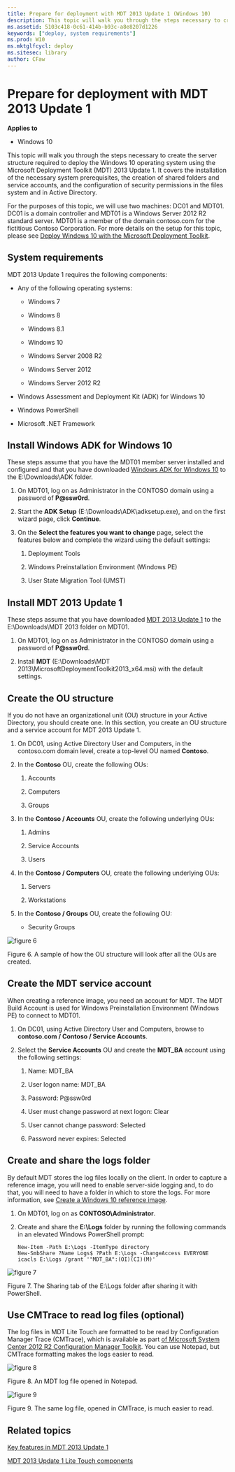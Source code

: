 ```yaml
---
title: Prepare for deployment with MDT 2013 Update 1 (Windows 10)
description: This topic will walk you through the steps necessary to create the server structure required to deploy the Windows 10 operating system using the Microsoft Deployment Toolkit (MDT) 2013 Update 1.
ms.assetid: 5103c418-0c61-414b-b93c-a8e8207d1226
keywords: ["deploy, system requirements"]
ms.prod: W10
ms.mktglfcycl: deploy
ms.sitesec: library
author: CFaw
---
```


# Prepare for deployment with MDT 2013 Update 1


**Applies to**

-   Windows 10

This topic will walk you through the steps necessary to create the server structure required to deploy the Windows 10 operating system using the Microsoft Deployment Toolkit (MDT) 2013 Update 1. It covers the installation of the necessary system prerequisites, the creation of shared folders and service accounts, and the configuration of security permissions in the files system and in Active Directory.

For the purposes of this topic, we will use two machines: DC01 and MDT01. DC01 is a domain controller and MDT01 is a Windows Server 2012 R2 standard server. MDT01 is a member of the domain contoso.com for the fictitious Contoso Corporation. For more details on the setup for this topic, please see [Deploy Windows 10 with the Microsoft Deployment Toolkit](deploy-windows-81-with-the-microsoft-deployment-toolkit.md#proof).

## <a href="" id="sec01"></a>System requirements


MDT 2013 Update 1 requires the following components:

-   Any of the following operating systems:

    -   Windows 7

    -   Windows 8

    -   Windows 8.1

    -   Windows 10

    -   Windows Server 2008 R2

    -   Windows Server 2012

    -   Windows Server 2012 R2

-   Windows Assessment and Deployment Kit (ADK) for Windows 10

-   Windows PowerShell

-   Microsoft .NET Framework

## <a href="" id="sec02"></a>Install Windows ADK for Windows 10


These steps assume that you have the MDT01 member server installed and configured and that you have downloaded [Windows ADK for Windows 10](http://go.microsoft.com/fwlink/p/?LinkId=526803) to the E:\\Downloads\\ADK folder.

1.  On MDT01, log on as Administrator in the CONTOSO domain using a password of **P@ssw0rd**.

2.  Start the **ADK Setup** (E:\\Downloads\\ADK\\adksetup.exe), and on the first wizard page, click **Continue**.

3.  On the **Select the features you want to change** page, select the features below and complete the wizard using the default settings:

    1.  Deployment Tools

    2.  Windows Preinstallation Environment (Windows PE)

    3.  User State Migration Tool (UMST)

## <a href="" id="sec03"></a>Install MDT 2013 Update 1


These steps assume that you have downloaded [MDT 2013 Update 1](http://go.microsoft.com/fwlink/p/?LinkId=618117 ) to the E:\\Downloads\\MDT 2013 folder on MDT01.

1.  On MDT01, log on as Administrator in the CONTOSO domain using a password of **P@ssw0rd**.

2.  Install **MDT** (E:\\Downloads\\MDT 2013\\MicrosoftDeploymentToolkit2013\_x64.msi) with the default settings.

## <a href="" id="sec04"></a>Create the OU structure


If you do not have an organizational unit (OU) structure in your Active Directory, you should create one. In this section, you create an OU structure and a service account for MDT 2013 Update 1.

1.  On DC01, using Active Directory User and Computers, in the contoso.com domain level, create a top-level OU named **Contoso**.

2.  In the **Contoso** OU, create the following OUs:

    1.  Accounts

    2.  Computers

    3.  Groups

3.  In the **Contoso / Accounts** OU, create the following underlying OUs:

    1.  Admins

    2.  Service Accounts

    3.  Users

4.  In the **Contoso / Computers** OU, create the following underlying OUs:

    1.  Servers

    2.  Workstations

5.  In the **Contoso / Groups** OU, create the following OU:

    -   Security Groups

![figure 6](images/mdt-05-fig07.png)

Figure 6. A sample of how the OU structure will look after all the OUs are created.

## <a href="" id="sec05"></a>Create the MDT service account


When creating a reference image, you need an account for MDT. The MDT Build Account is used for Windows Preinstallation Environment (Windows PE) to connect to MDT01.

1.  On DC01, using Active Directory User and Computers, browse to **contoso.com / Contoso / Service Accounts**.

2.  Select the **Service Accounts** OU and create the **MDT\_BA** account using the following settings:

    1.  Name: MDT\_BA

    2.  User logon name: MDT\_BA

    3.  Password: P@ssw0rd

    4.  User must change password at next logon: Clear

    5.  User cannot change password: Selected

    6.  Password never expires: Selected

## <a href="" id="sec06"></a>Create and share the logs folder


By default MDT stores the log files locally on the client. In order to capture a reference image, you will need to enable server-side logging and, to do that, you will need to have a folder in which to store the logs. For more information, see [Create a Windows 10 reference image](create-a-windows-81-reference-image.md).

1.  On MDT01, log on as **CONTOSO\\Administrator**.

2.  Create and share the **E:\\Logs** folder by running the following commands in an elevated Windows PowerShell prompt:

    ``` syntax
    New-Item -Path E:\Logs -ItemType directory
    New-SmbShare ?Name Logs$ ?Path E:\Logs -ChangeAccess EVERYONE
    icacls E:\Logs /grant '"MDT_BA":(OI)(CI)(M)'
    ```

![figure 7](images/mdt-05-fig08.png)

Figure 7. The Sharing tab of the E:\\Logs folder after sharing it with PowerShell.

## <a href="" id="sec07"></a>Use CMTrace to read log files (optional)


The log files in MDT Lite Touch are formatted to be read by Configuration Manager Trace (CMTrace), which is available as part [of Microsoft System Center 2012 R2 Configuration Manager Toolkit](http://go.microsoft.com/fwlink/p/?LinkId=734717). You can use Notepad, but CMTrace formatting makes the logs easier to read.

![figure 8](images/mdt-05-fig09.png)

Figure 8. An MDT log file opened in Notepad.

![figure 9](images/mdt-05-fig10.png)

Figure 9. The same log file, opened in CMTrace, is much easier to read.

## Related topics


[Key features in MDT 2013 Update 1](key-features-in-mdt-2013.md)

[MDT 2013 Update 1 Lite Touch components](mdt-2013-lite-touch-components.md)

 

 





